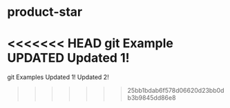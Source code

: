 # product-star
<<<<<<< HEAD
git Example UPDATED
Updated 1!
=======
git Examples
Updated 1!
Updated 2!
>>>>>>> 25bb1bdab6f578d06620d23bb0db3b9845dd86e8
